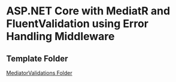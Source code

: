 ﻿# ASP.NET Core with MediatR and FluentValidation using Error Handling Middleware

## Template Folder

[MediatorValidations Folder](CleanApi/Base/MediatorValidations/)
